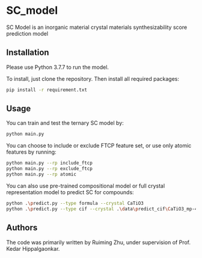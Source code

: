# SC_model

SC Model is an inorganic material crystal materials synthesizability score prediction model


## Installation

Please use Python 3.7.7 to run the model.

To install, just clone the repository. Then install all required packages:

```bash
pip install -r requirement.txt
```

## Usage

You can train and test the ternary SC model by:

```bash
python main.py
```

You can choose to include or exclude FTCP feature set, or use only atomic features by running:

```bash
python main.py --rp include_ftcp
python main.py --rp exclude_ftcp
python main.py --rp atomic
```
You can also use pre-trained compositional model or full crystal representation model to predict SC for compounds:

```bash
python .\predict.py --type formula --crystal CaTiO3
python .\predict.py --type cif --crystal .\data\predict_cif\CaTiO3_mp-4019_conventional_standard.cif
```

   

## Authors
The code was primarily written by Ruiming Zhu, under supervision of Prof. Kedar Hippalgaonkar.
